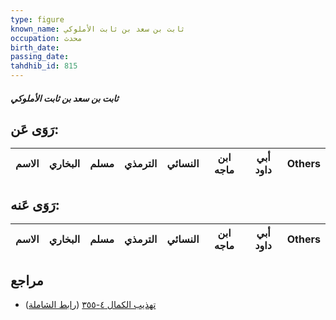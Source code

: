 ```yaml
---
type: figure
known_name: ثابت بن سعد بن ثابت الأملوكي
occupation: محدث
birth_date:
passing_date:
tahdhib_id: 815
---
```

##### ثابت بن سعد بن ثابت الأملوكي

## رَوَى عَن:
| الاسم | البخاري | مسلم | الترمذي | النسائي | ابن ماجه | أبي داود | Others |
| ----- | ------- | ---- | ------- | ------- | -------- | -------- | ------ |
## رَوَى عَنه:
| الاسم | البخاري | مسلم | الترمذي | النسائي | ابن ماجه | أبي داود | Others |
| ----- | ------- | ---- | ------- | ------- | -------- | -------- | ------ |
## مراجع
- [تهذيب الكمال ٤-٣٥٥](obsidian://open?vault=Tahdhib-al-Kamal&file=Figures/٨١٥-ثابت%20بن%20سعد%20بن%20ثابت%20الأملوكي) ([رابط الشاملة](https://shamela.ws/book/3722/1869))